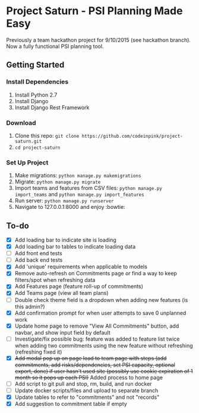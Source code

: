 # Project Saturn - PSI Planning Made Easy

Previously a team hackathon project for 9/10/2015 (see hackathon branch).  Now a fully functional PSI planning tool.


## Getting Started
### Install Dependencies
1. Install Python 2.7
2. Install Django
3. Install Django Rest Framework

### Download
1. Clone this repo: ```git clone https://github.com/codeinpink/project-saturn.git```
2. ```cd project-saturn```

### Set Up Project
1. Make migrations: ```python manage.py makemigrations```
2. Migrate: ```python manage.py migrate```
3. Import teams and features from CSV files: ```python manage.py import_teams``` and ```python manage.py import_features```
4. Run server: ```python manage.py runserver```
5. Navigate to 127.0.0.1:8000 and enjoy :bowtie:


## To-do
- [x] Add loading bar to indicate site is loading
- [x] Add loading bar to tables to indicate loading data
- [ ] Add front end tests
- [ ] Add back end tests
- [x] Add 'unique' requirements when applicable to models
- [x] Remove auto-refresh on Commitments page *or* find a way to keep filters/spot when refreshing data
- [x] Add Features page (feature roll-up of commitments)
- [x] Add Teams page (view all team plans)
- [ ] Double check theme field is a dropdown when adding new features (is this admin?)
- [x] Add confirmation prompt for when user attempts to save 0 unplanned work
- [x] Update home page to remove "View All Commitments" button, add navbar, and show input field by default
- [ ] Investigate/fix possible bug: feature was added to feature list twice when adding two commitments using the new feature without refreshing (refreshing fixed it)
- [x] ~~Add modal pop up on page load to team page with steps (add commitments, add risks/dependencies, set PSI capacity, optional export, done) if user hasn't used site (possibly use cookie expiration of 1 month so it pops up each PSI)~~ Added process to home page
- [ ] Add script to git pull and stop, rm, build, and run docker
- [ ] Update docker scripts/files and upload to separate branch
- [x] Update tables to refer to "commitments" and not "records"
- [x] Add suggestion to commitment table if empty
